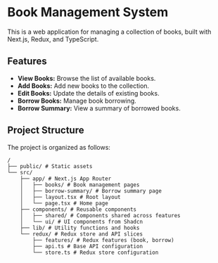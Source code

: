 # Book Management System

This is a web application for managing a collection of books, built with Next.js, Redux, and TypeScript.

## Features

- **View Books:** Browse the list of available books.
- **Add Books:** Add new books to the collection.
- **Edit Books:** Update the details of existing books.
- **Borrow Books:** Manage book borrowing.
- **Borrow Summary:** View a summary of borrowed books.

## Project Structure

The project is organized as follows:

```
/
├── public/ # Static assets
└── src/
    ├── app/ # Next.js App Router
    │   ├── books/ # Book management pages
    │   ├── borrow-summary/ # Borrow summary page
    │   ├── layout.tsx # Root layout
    │   └── page.tsx # Home page
    ├── components/ # Reusable components
    │   ├── shared/ # Components shared across features
    │   └── ui/ # UI components from Shadcn
    ├── lib/ # Utility functions and hooks
    └── redux/ # Redux store and API slices
        ├── features/ # Redux features (book, borrow)
        ├── api.ts # Base API configuration
        └── store.ts # Redux store configuration
```
